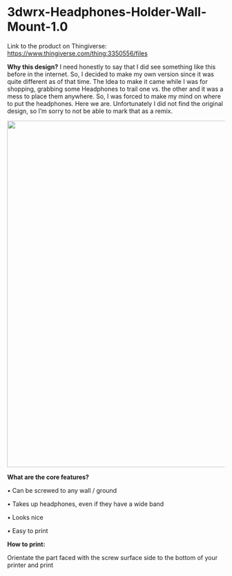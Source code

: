 # 3dwrx-Headphones-Holder-Wall-Mount-1.0


Link to the product on Thingiverse:
https://www.thingiverse.com/thing:3350556/files



**Why this design?**
I need honestly to say that I did see something like this before in the internet. So, I decided to make my own version since it was quite different as of that time. The Idea to make it came while I was for shopping, grabbing some Headphones to trail one vs. the other and it was a mess to place them anywhere. So, I was forced to make my mind on where to put the headphones. Here we are.
Unfortunately I did not find the original design, so I’m sorry to not be able to mark that as a remix.


<p align="center">
  <img 
    width="800"
    height="800"
    src="https://github.com/thomaszipf/3dwrx-Headphones-Holder-Wall-Mount-V1.0/blob/main/Images/Headphones-Holder-Wall-Mount-V1.0.PNG"
  >
</p>

**What are the core features?**

• Can be screwed to any wall / ground

• Takes up headphones, even if they have a wide band

• Looks nice

• Easy to print


**How to print:**

Orientate the part faced with the screw surface side to the bottom of your printer and print


